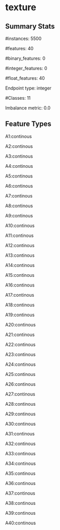 # texture

## Summary Stats

#instances: 5500

#features: 40

  #binary_features: 0

  #integer_features: 0

  #float_features: 40

Endpoint type: integer

#Classes: 11

Imbalance metric: 0.0

## Feature Types

 A1:continous

A2:continous

A3:continous

A4:continous

A5:continous

A6:continous

A7:continous

A8:continous

A9:continous

A10:continous

A11:continous

A12:continous

A13:continous

A14:continous

A15:continous

A16:continous

A17:continous

A18:continous

A19:continous

A20:continous

A21:continous

A22:continous

A23:continous

A24:continous

A25:continous

A26:continous

A27:continous

A28:continous

A29:continous

A30:continous

A31:continous

A32:continous

A33:continous

A34:continous

A35:continous

A36:continous

A37:continous

A38:continous

A39:continous

A40:continous

